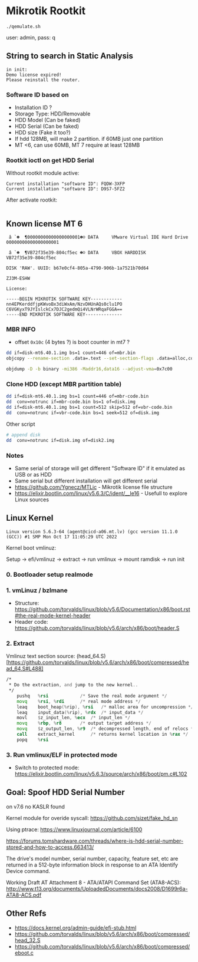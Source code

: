 # Mikrotik Rootkit

```
./qemulate.sh
```

user: admin, pass: q


## String to search in Static Analysis

```
in init:
Demo license expired!
Please reinstall the router.
```
### Software ID based on

- Installation ID ?
- Storage Type: HDD/Removable
- HDD Model (Can be faked)
- HDD Serial (Can be faked)
- HDD size (Fake it too?)
- If hdd 128MB, will make 2 partition. if 60MB just one partition
- MT <6, can use 60MB, MT 7 require at least 128MB

### Rootkit ioctl on get HDD Serial

Without rootkit module active:
```
Current installation "software ID": FQDW-3XFP
Current installation "software ID": D9S7-5FZ2

```
After activate rootkit:
```

```

## Known license MT 6
```
 â `☻  ¶00000000000000000001☻☺ DATA     VMware Virtual IDE Hard Drive           00000000000000000001

 â `☻  ¶VB72f35e39-804cf5ec ☻☺ DATA     VBOX HARDDISK                           VB72f35e39-804cf5ec

DISK 'RAW'. UUID: b67e0cf4-805a-4790-906b-1a7521b70d64

ZJ3M-ESHW

License:

-----BEGIN MIKROTIK SOFTWARE KEY------------
nn4EPKerddfjpKWvoBx3diWxAm/NzvDHUnAQs0clu1PO
C6VGKyxT9JYIslckCx7DJC2gedmQi4VLNrWRqaFGGA==
-----END MIKROTIK SOFTWARE KEY--------------

```

### MBR INFO

- offset `0x10c` (4 bytes ?) is boot counter in mt7 ?

``` sh
dd if=disk-mt6.40.1.img bs=1 count=446 of=mbr.bin
objcopy --rename-section .data=.text --set-section-flags .data=alloc,code,load raw$$.elf

objdump -D -b binary -mi386 -Maddr16,data16 --adjust-vma=0x7c00
```

### Clone HDD (except MBR partition table)

``` bash
dd if=disk-mt6.40.1.img bs=1 count=446 of=mbr-code.bin
dd  conv=notrunc if=mbr-code.bin bs=1 of=disk.img
dd if=disk-mt6.40.1.img bs=1 count=512 skip=512 of=vbr-code.bin
dd  conv=notrunc if=vbr-code.bin bs=1 seek=512 of=disk.img
```

Other script
``` bash
# append disk
dd  conv=notrunc if=disk.img of=disk2.img
```

### Notes
- Same serial of storage will get different "Software ID" if it emulated as USB or as HDD
- Same serial but different installation will get different serial
- https://github.com/Ygnecz/MTLic - Mikrotik license file structure
- https://elixir.bootlin.com/linux/v5.6.3/C/ident/__le16 - Usefull to explore Linux sources

## Linux Kernel

    Linux version 5.6.3-64 (agent@cicd-a06.mt.lv) (gcc version 11.1.0 (GCC)) #1 SMP Mon Oct 17 11:05:29 UTC 2022


Kernel boot vmlinuz:

Setup -> efi/vmlinuz -> extract -> run vmlinux -> mount ramdisk -> run init

### 0. Bootloader setup realmode

### 1. vmLinuz / bzImane

- Structure: https://github.com/torvalds/linux/blob/v5.6/Documentation/x86/boot.rst#the-real-mode-kernel-header
- Header code: https://github.com/torvalds/linux/blob/v5.6/arch/x86/boot/header.S

### 2. Extract 

Vmlinuz text section source: (head_64.S)[https://github.com/torvalds/linux/blob/v5.6/arch/x86/boot/compressed/head_64.S#L488]

``` asm
/*
 * Do the extraction, and jump to the new kernel..
 */
	pushq	%rsi			/* Save the real mode argument */
	movq	%rsi, %rdi		/* real mode address */
	leaq	boot_heap(%rip), %rsi	/* malloc area for uncompression */
	leaq	input_data(%rip), %rdx  /* input_data */
	movl	$z_input_len, %ecx	/* input_len */
	movq	%rbp, %r8		/* output target address */
	movq	$z_output_len, %r9	/* decompressed length, end of relocs */
	call	extract_kernel		/* returns kernel location in %rax */
	popq	%rsi
```


### 3. Run vmlinux/ELF in protected mode

- Switch to protected mode: https://elixir.bootlin.com/linux/v5.6.3/source/arch/x86/boot/pm.c#L102

## Goal: Spoof HDD Serial Number

on v7.6 no KASLR found

Kernel module for overide syscall:
https://github.com/sizet/fake_hd_sn

Using ptrace:
https://www.linuxjournal.com/article/6100

https://forums.tomshardware.com/threads/where-is-hdd-serial-number-stored-and-how-to-access.663413/

The drive's model number, serial number, capacity, feature set, etc are returned in a 512-byte information block in response to an ATA Identify Device command.

Working Draft AT Attachment 8 - ATA/ATAPI Command Set (ATA8-ACS):
http://www.t13.org/documents/UploadedDocuments/docs2008/D1699r6a-ATA8-ACS.pdf


## Other Refs
- https://docs.kernel.org/admin-guide/efi-stub.html
- https://github.com/torvalds/linux/blob/v5.6/arch/x86/boot/compressed/head_32.S
- https://github.com/torvalds/linux/blob/v5.6/arch/x86/boot/compressed/eboot.c

